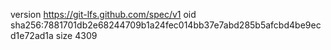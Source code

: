 version https://git-lfs.github.com/spec/v1
oid sha256:7881701db2e68244709b1a24fec014bb37e7abd285b5afcbd4be9ecd1e72ad1a
size 4309
